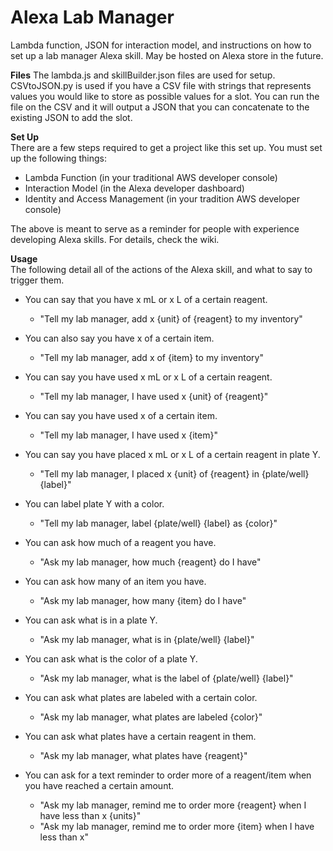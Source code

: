 # Alexa Lab Manager
Lambda function, JSON for interaction model, and instructions on how to set up a lab manager Alexa skill. May be hosted on Alexa store in the future.     

**Files**
The lambda.js and skillBuilder.json files are used for setup. CSVtoJSON.py is used if you have a CSV file with strings that represents values you would like to store as possible values for a slot. You can run the file on the CSV and it will output a JSON that you can concatenate to the existing JSON to add the slot. 

**Set Up**   
There are a few steps required to get a project like this set up. You must set up the following things:
* Lambda Function (in your traditional AWS developer console)
* Interaction Model (in the Alexa developer dashboard)
* Identity and Access Management (in your tradition AWS developer console)

The above is meant to serve as a reminder for people with experience developing Alexa skills. For details, check the wiki.    

**Usage**   
The following detail all of the actions of the Alexa skill, and what to say to trigger them.

* You can say that you have x mL or x L of a certain reagent.
    * "Tell my lab manager, add x {unit} of {reagent} to my inventory"
* You can also say you have x of a certain item. 
    * "Tell my lab manager, add x of {item} to my inventory"
* You can say you have used x mL or x L of a certain reagent. 
    * "Tell my lab manager, I have used x {unit} of {reagent}"
* You can say you have used x of a certain item. 
    * "Tell my lab manager, I have used x {item}"
* You can say you have placed x mL or x L of a certain reagent in plate Y.
    * "Tell my lab manager, I placed x {unit} of {reagent} in {plate/well} {label}"
* You can label plate Y with a color.
    * "Tell my lab manager, label {plate/well} {label} as {color}"

* You can ask how much of a reagent you have.
    * "Ask my lab manager, how much {reagent} do I have"
* You can ask how many of an item you have.
    * "Ask my lab manager, how many {item} do I have"
* You can ask what is in a plate Y.
    * "Ask my lab manager, what is in {plate/well} {label}"
* You can ask what is the color of a plate Y.
    * "Ask my lab manager, what is the label of {plate/well} {label}"
* You can ask what plates are labeled with a certain color.
    * "Ask my lab manager, what plates are labeled {color}"
* You can ask what plates have a certain reagent in them.
    * "Ask my lab manager, what plates have {reagent}"
* You can ask for a text reminder to order more of a reagent/item when you have reached a certain amount.
    * "Ask my lab manager, remind me to order more {reagent} when I have less than x {units}"
    * "Ask my lab manager, remind me to order more {item} when I have less than x"
